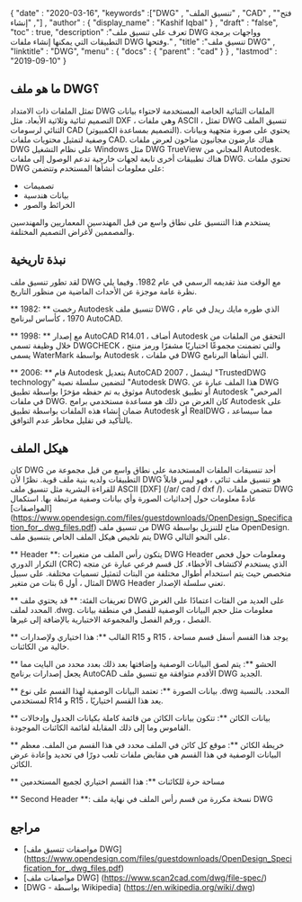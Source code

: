 {
  "date" : "2020-03-16",
  "keywords" :["DWG" , "تنسيق الملف" , "CAD" , "فتح" , "إنشاء"] ,
  "author" : {
    "display_name" : "Kashif Iqbal"
} ,
  "draft" : "false",
  "toc" : true,
  "description" :"تعرف على تنسيق ملف DWG وواجهات برمجة التطبيقات التي يمكنها إنشاء ملفات DWG وفتحها." ,
  "title" :"تنسيق ملف DWG" ,
  "linktitle" : "DWG",
  "menu" : {
    "docs" : {
      "parent" : "cad"
}
} ,
  "lastmod" : "2019-09-10"
}

## ما هو ملف DWG؟

تمثل الملفات ذات الامتداد DWG الملفات الثنائية الخاصة المستخدمة لاحتواء بيانات التصميم ثنائية وثلاثية الأبعاد. مثل DXF ، وهي ملفات ASCII ، تمثل DWG تنسيق الملف الثنائي لرسومات CAD (التصميم بمساعدة الكمبيوتر). يحتوي على صورة متجهية وبيانات وصفية لتمثيل محتويات ملفات CAD. هناك عارضون مجانيون متاحون لعرض ملفات DWG على نظام التشغيل Windows مثل DWG TrueView المجاني من Autodesk. هناك تطبيقات أخرى تابعة لجهات خارجية تدعم الوصول إلى ملفات DWG. تحتوي ملفات DWG على معلومات أنشأها المستخدم وتتضمن:

* تصميمات
* بيانات هندسية
* الخرائط والصور

يستخدم هذا التنسيق على نطاق واسع من قبل المهندسين المعماريين والمهندسين والمصممين لأغراض التصميم المختلفة.

## نبذة تاريخية ##

لقد تطور تنسيق ملف DWG مع الوقت منذ تقديمه الرسمي في عام 1982. وفيما يلي نظرة عامة موجزة عن الأحداث الماضية من منظور التاريخ.

** 1982: ** رخصت Autodesk تنسيق ملف DWG ، الذي طوره مايك ريدل في عام 1970 ، كأساس لبرنامج AutoCAD.

** 1998: ** مع إصدار AutoCAD R14.01 ، أضاف Autodesk التحقق من الملفات من خلال وظيفة تسمى DWGCHECK والتي تضمنت مجموعًا اختباريًا مشفرًا ورمز منتج ، يسمى WaterMark بواسطة Autodesk ، في ملفات DWG التي أنشأها البرنامج.

** 2006: ** قام Autodesk بتعديل AutoCAD 2007 ، ليشمل "TrustedDWG technology" لتضمين سلسلة نصية "Autodesk DWG. هذا الملف عبارة عن DWG موثوق به تم حفظه مؤخرًا بواسطة تطبيق Autodesk أو تطبيق Autodesk المرخص" في ملفات DWG. كان الغرض من ذلك هو مساعدة مستخدمي برامج Autodesk على ضمان إنشاء هذه الملفات بواسطة تطبيق Autodesk أو RealDWG ، مما سيساعد بالتأكيد في تقليل مخاطر عدم التوافق.

## هيكل الملف ##

كان DWG أحد تنسيقات الملفات المستخدمة على نطاق واسع من قبل مجموعة من التطبيقات ولديه بنية ملف قوية. نظرًا لأن DWG هو تنسيق ملف ثنائي ، فهو ليس قابلاً للقراءة البشرية مثل تنسيق ملف ASCII [DXF] (/ar/ cad / dxf /). تتضمن ملفات DWG عادةً معلومات حول إحداثيات الصورة وأي بيانات وصفية مرتبطة بها. استكمال [المواصفات] (https://www.opendesign.com/files/guestdownloads/OpenDesign_Specification_for_.dwg_files.pdf) من تنسيق ملف DWG متاح للتنزيل بواسطة OpenDesign. يتم تلخيص هيكل الملف الخاص بتنسيق ملف DWG على النحو التالي.

** Header **: يتكون رأس الملف من متغيرات DWG Header ومعلومات حول فحص التكرار الدوري (CRC) الذي يستخدم لاكتشاف الأخطاء. كل قسم فرعي عبارة عن متجه متخصص حيث يتم استخدام أطوال مختلفة من البتات لتمثيل تسميات مختلفة. على سبيل المثال ، أول 6 بتات من متغير DWG Header تعني سلسلة الإصدار.

** تعريفات الفئة: ** قد يحتوي ملف DWG على العديد من الفئات اعتمادًا على الغرض المحدد لملف .dwg. معلومات مثل حجم البيانات الوصفية للفصل في منطقة بيانات الفصل ، ورقم الفصل والمجموعة الاختبارية بالإضافة إلى غيرها.

** القالب **: هذا اختياري ولإصدارات R15 و R15 ، يوجد هذا القسم أسفل قسم مساحة خالية من الكائنات.

** الحشو **: يتم لصق البيانات الوصفية وإضافتها بعد ذلك بعدد محدد من البايت مما يجعل إصدارات برنامج AutoCAD الأقدم متوافقة مع تنسيق ملف DWG الجديد.

** بيانات الصورة **: تعتمد البيانات الوصفية لهذا القسم على نوع .dwg المحدد. بالنسبة لمستخدمي R14 و R15 ، يعد هذا القسم اختياريًا.

** بيانات الكائن **: تتكون بيانات الكائن من قائمة كاملة بكيانات الجدول وإدخالات القاموس وما إلى ذلك المقابلة لقائمة الكائنات الموجودة.

** خريطة الكائن **: موقع كل كائن في الملف محدد في هذا القسم من الملف. معظم البيانات الوصفية في هذا القسم هي مقابض ملفات تلعب دورًا في تحديد وإعادة عرض الكائن.

** مساحة حرة للكائنات **: هذا القسم اختياري لجميع المستخدمين

** Second Header **: نسخة مكررة من قسم رأس الملف في نهاية ملف DWG

## مراجع ##

* [مواصفات تنسيق ملف DWG] (https://www.opendesign.com/files/guestdownloads/OpenDesign_Specification_for_.dwg_files.pdf)
* [مواصفات ملف DWG] (https://www.scan2cad.com/dwg/file-spec/)
* [DWG - بواسطة Wikipedia] (https://en.wikipedia.org/wiki/.dwg)

